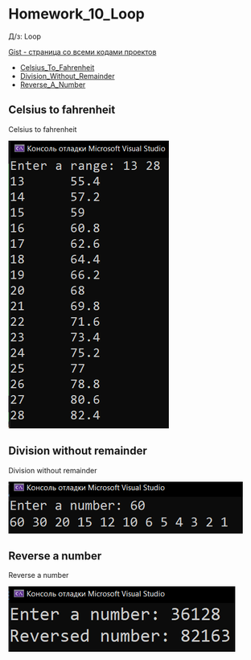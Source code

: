 
# Homework_10_Loop
Д/з: Loop

<a href="https://gist.github.com/SlavikArt/6706b3b2cf5aa3afe40980728bb88fb2">Gist - страница со всеми кодами проектов</a>

* [Celsius_To_Fahrenheit](Celsius_To_Fahrenheit)
* [Division_Without_Remainder](Division_Without_Remainder)
* [Reverse_A_Number](Reverse_A_Number)

<p align="center">
    <h2>Celsius to fahrenheit</h2>
    <p>Celsius to fahrenheit</p>
    <img src="images/Celsius_To_Fahrenheit.png">
    <h2>Division without remainder</h2>
    <p>Division without remainder</p>
    <img src="images/Division_Without_Remainder.png">
    <h2>Reverse a number</h2>
    <p>Reverse a number</p>
    <img src="images/Reverse_A_Number.png">
</p>